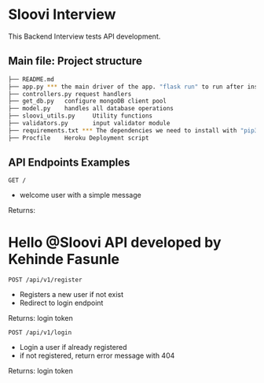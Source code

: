 # Sloovi Interview

This Backend Interview tests API development.

## Main file: Project structure

```sh
├── README.md
├── app.py *** the main driver of the app. "flask run" to run after installing dependencies
├── controllers.py request handlers
├── get_db.py   configure mongoDB client pool
├── model.py    handles all database operations
├── sloovi_utils.py     Utility functions
├── validators.py       input validator module
├── requirements.txt *** The dependencies we need to install with "pip3 install -r requirements.txt"
├── Procfile    Heroku Deployment script
```

## API Endpoints Examples

`GET /`

- welcome user with a simple message

Returns: <h1>Hello @Sloovi API developed by Kehinde Fasunle</h1>

`POST /api/v1/register`

- Registers a new user if not exist
- Redirect to login endpoint

Returns:  login token

`POST /api/v1/login`
 
- Login a user if already registered
- if not registered, return error message with 404

 Returns: login token

